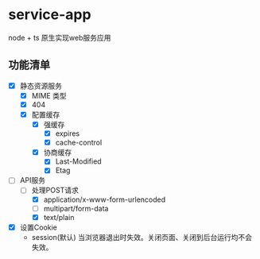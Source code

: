 # service-app
node + ts 原生实现web服务应用

## 功能清单

- [x] 静态资源服务
  - [x] MIME 类型
  - [x] 404
  - [x] 配置缓存
    - [x] 强缓存
        - [x] expires
        - [x] cache-control
    - [x] 协商缓存
        - [x] Last-Modified
        - [x] Etag

- [ ] API服务
  - [ ] 处理POST请求
    - [x] application/x-www-form-urlencoded
    - [ ] multipart/form-data
    - [x] text/plain

- [x] 设置Cookie
    - session(默认)
        当浏览器退出时失效。关闭页面、关闭到后台运行均不会失效。